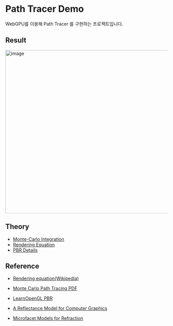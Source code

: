 # Path Tracer Demo

WebGPU를 이용해 Path Tracer 를 구현하는 프로젝트입니다.

## Result

<img width="717" height="508" alt="image" src="https://github.com/user-attachments/assets/0a8a60ae-a557-4426-a5fe-ccfd7388d922" />


## Theory

+ [Monte-Carlo Integration](./readables/MonteCarloIntegration.md)
+ [Rendering Equation](./readables/RenderingEquation.md)
+ [PBR Details](./readables/PBRDetails.md)

## Reference

+ [Rendering equation(Wikipedia)](https://en.wikipedia.org/wiki/Rendering_equation)
+ [Monte Carlo Path Tracing PDF](https://graphics.stanford.edu/courses/cs348b-01/course29.hanrahan.pdf)
+ [LearnOpenGL PBR](https://learnopengl.com/PBR/Theory)

+ [A Reflectance Model for Computer Graphics](https://graphics.pixar.com/library/ReflectanceModel/paper.pdf)
+ [Microfacet Models for Refraction](https://www.graphics.cornell.edu/~bjw/microfacetbsdf.pdf)
